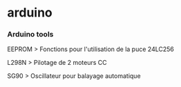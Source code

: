 <H1>arduino</H1>

<h3>Arduino tools</h3>

<p>EEPROM > Fonctions pour l'utilisation de la puce 24LC256

L298N > Pilotage de 2 moteurs CC

SG90 > Oscillateur pour balayage automatique</p>
